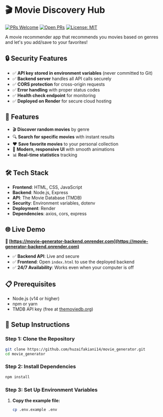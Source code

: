 # 🎬 Movie Discovery Hub

[//]: # (YOLO badge minor change for PR)
[//]: # (This line is a harmless README comment.)

[![PRs Welcome](https://img.shields.io/badge/PRs-welcome-brightgreen.svg)](https://github.com/huzaifakiani14/movie_generator/pulls) [![Open PRs](https://img.shields.io/github/issues-pr/huzaifakiani14/movie_generator.svg)](https://github.com/huzaifakiani14/movie_generator/pulls) [![License: MIT](https://img.shields.io/badge/License-MIT-yellow.svg)](#-license)

A movie recommender app that recommends you movies based on genres and let's you add/save to your favorites!
## 🔒 Security Features

- ✅ **API key stored in environment variables** (never committed to Git)
- ✅ **Backend server** handles all API calls securely
- ✅ **CORS protection** for cross-origin requests
- ✅ **Error handling** with proper status codes
- ✅ **Health check endpoint** for monitoring
- ✅ **Deployed on Render** for secure cloud hosting

## 🚀 Features

- 🎬 **Discover random movies** by genre
- 🔍 **Search for specific movies** with instant results
- ❤️ **Save favorite movies** to your personal collection
- 🎨 **Modern, responsive UI** with smooth animations
- 📊 **Real-time statistics** tracking
## 🛠️ Tech Stack

- **Frontend**: HTML, CSS, JavaScript
- **Backend**: Node.js, Express
- **API**: The Movie Database (TMDB)
- **Security**: Environment variables, dotenv
- **Deployment**: Render
- **Dependencies**: axios, cors, express

## 🌐 Live Demo

**🔗 [https://movie-generator-backend.onrender.com](https://movie-generator-backend.onrender.com)**

- ✅ **Backend API**: Live and secure
- ✅ **Frontend**: Open `index.html` to use the deployed backend
- ✅ **24/7 Availability**: Works even when your computer is off

## 📋 Prerequisites

- Node.js (v14 or higher)
- npm or yarn
- TMDB API key (free at [themoviedb.org](https://www.themoviedb.org/settings/api))

## 🔧 Setup Instructions

### Step 1: Clone the Repository
```bash
git clone https://github.com/huzaifakiani14/movie_generator.git
cd movie_generator
```

### Step 2: Install Dependencies
```bash
npm install
```

### Step 3: Set Up Environment Variables
1. **Copy the example file:**
   ```bash
   cp .env.example .env
   ```

